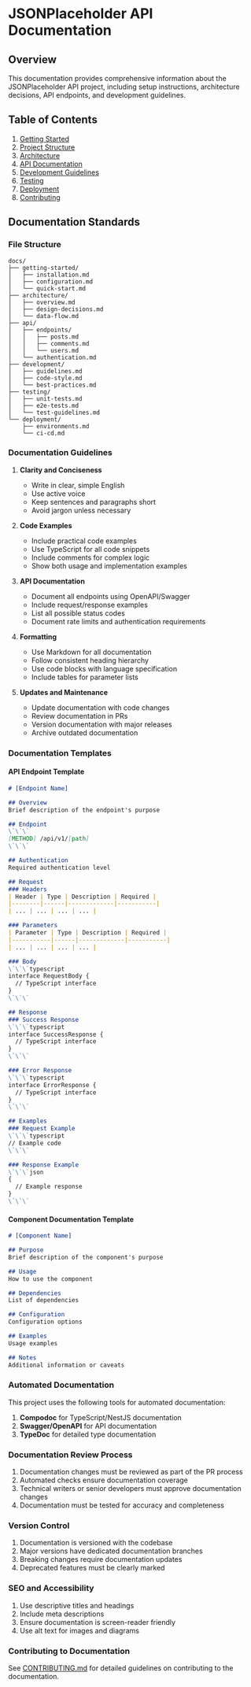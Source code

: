 # JSONPlaceholder API Documentation

## Overview

This documentation provides comprehensive information about the JSONPlaceholder API project, including setup instructions, architecture decisions, API endpoints, and development guidelines.

## Table of Contents

1. [Getting Started](#getting-started)
2. [Project Structure](#project-structure)
3. [Architecture](#architecture)
4. [API Documentation](#api-documentation)
5. [Development Guidelines](#development-guidelines)
6. [Testing](#testing)
7. [Deployment](#deployment)
8. [Contributing](#contributing)

## Documentation Standards

### File Structure

```
docs/
├── getting-started/
│   ├── installation.md
│   ├── configuration.md
│   └── quick-start.md
├── architecture/
│   ├── overview.md
│   ├── design-decisions.md
│   └── data-flow.md
├── api/
│   ├── endpoints/
│   │   ├── posts.md
│   │   ├── comments.md
│   │   └── users.md
│   └── authentication.md
├── development/
│   ├── guidelines.md
│   ├── code-style.md
│   └── best-practices.md
├── testing/
│   ├── unit-tests.md
│   ├── e2e-tests.md
│   └── test-guidelines.md
└── deployment/
    ├── environments.md
    └── ci-cd.md
```

### Documentation Guidelines

1. **Clarity and Conciseness**
   - Write in clear, simple English
   - Use active voice
   - Keep sentences and paragraphs short
   - Avoid jargon unless necessary

2. **Code Examples**
   - Include practical code examples
   - Use TypeScript for all code snippets
   - Include comments for complex logic
   - Show both usage and implementation examples

3. **API Documentation**
   - Document all endpoints using OpenAPI/Swagger
   - Include request/response examples
   - List all possible status codes
   - Document rate limits and authentication requirements

4. **Formatting**
   - Use Markdown for all documentation
   - Follow consistent heading hierarchy
   - Use code blocks with language specification
   - Include tables for parameter lists

5. **Updates and Maintenance**
   - Update documentation with code changes
   - Review documentation in PRs
   - Version documentation with major releases
   - Archive outdated documentation

### Documentation Templates

#### API Endpoint Template

```markdown
# [Endpoint Name]

## Overview
Brief description of the endpoint's purpose

## Endpoint
\`\`\`
[METHOD] /api/v1/[path]
\`\`\`

## Authentication
Required authentication level

## Request
### Headers
| Header | Type | Description | Required |
|--------|------|-------------|-----------|
| ... | ... | ... | ... |

### Parameters
| Parameter | Type | Description | Required |
|-----------|------|-------------|-----------|
| ... | ... | ... | ... |

### Body
\`\`\`typescript
interface RequestBody {
  // TypeScript interface
}
\`\`\`

## Response
### Success Response
\`\`\`typescript
interface SuccessResponse {
  // TypeScript interface
}
\`\`\`

### Error Response
\`\`\`typescript
interface ErrorResponse {
  // TypeScript interface
}
\`\`\`

## Examples
### Request Example
\`\`\`typescript
// Example code
\`\`\`

### Response Example
\`\`\`json
{
  // Example response
}
\`\`\`
```

#### Component Documentation Template

```markdown
# [Component Name]

## Purpose
Brief description of the component's purpose

## Usage
How to use the component

## Dependencies
List of dependencies

## Configuration
Configuration options

## Examples
Usage examples

## Notes
Additional information or caveats
```

### Automated Documentation

This project uses the following tools for automated documentation:

1. **Compodoc** for TypeScript/NestJS documentation
2. **Swagger/OpenAPI** for API documentation
3. **TypeDoc** for detailed type documentation

### Documentation Review Process

1. Documentation changes must be reviewed as part of the PR process
2. Automated checks ensure documentation coverage
3. Technical writers or senior developers must approve documentation changes
4. Documentation must be tested for accuracy and completeness

### Version Control

1. Documentation is versioned with the codebase
2. Major versions have dedicated documentation branches
3. Breaking changes require documentation updates
4. Deprecated features must be clearly marked

### SEO and Accessibility

1. Use descriptive titles and headings
2. Include meta descriptions
3. Ensure documentation is screen-reader friendly
4. Use alt text for images and diagrams

### Contributing to Documentation

See [CONTRIBUTING.md](../CONTRIBUTING.md) for detailed guidelines on contributing to the documentation. 